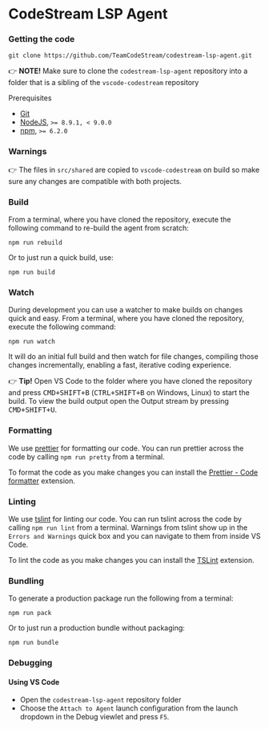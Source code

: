 # CodeStream LSP Agent

### Getting the code

```
git clone https://github.com/TeamCodeStream/codestream-lsp-agent.git
```

👉 **NOTE!** Make sure to clone the `codestream-lsp-agent` repository into a folder that is a sibling of the `vscode-codestream` repository

Prerequisites

- [Git](https://git-scm.com/)
- [NodeJS](https://nodejs.org/en/), `>= 8.9.1, < 9.0.0`
- [npm](https://npmjs.com/), `>= 6.2.0`

### Warnings

👉 The files in `src/shared` are copied to `vscode-codestream` on build so make sure any changes are compatible with both projects.

### Build

From a terminal, where you have cloned the repository, execute the following command to re-build the agent from scratch:

```
npm run rebuild
```

Or to just run a quick build, use:

```
npm run build
```

### Watch

During development you can use a watcher to make builds on changes quick and easy. From a terminal, where you have cloned the repository, execute the following command:

```
npm run watch
```

It will do an initial full build and then watch for file changes, compiling those changes incrementally, enabling a fast, iterative coding experience.

👉 **Tip!** Open VS Code to the folder where you have cloned the repository and press <kbd>CMD+SHIFT+B</kbd> (<kbd>CTRL+SHIFT+B</kbd> on Windows, Linux) to start the build. To view the build output open the Output stream by pressing <kbd>CMD+SHIFT+U</kbd>.

### Formatting

We use [prettier](https://prettier.io/) for formatting our code. You can run prettier across the code by calling `npm run pretty` from a terminal.

To format the code as you make changes you can install the [Prettier - Code formatter](https://marketplace.visualstudio.com/items/esbenp.prettier-vscode) extension.

### Linting

We use [tslint](https://palantir.github.io/tslint/) for linting our code. You can run tslint across the code by calling `npm run lint` from a terminal. Warnings from tslint show up in the `Errors and Warnings` quick box and you can navigate to them from inside VS Code.

To lint the code as you make changes you can install the [TSLint](https://marketplace.visualstudio.com/items/eg2.tslint) extension.

### Bundling

To generate a production package run the following from a terminal:

```
npm run pack
```

Or to just run a production bundle without packaging:

```
npm run bundle
```

### Debugging

#### Using VS Code

- Open the `codestream-lsp-agent` repository folder
- Choose the `Attach to Agent` launch configuration from the launch dropdown in the Debug viewlet and press `F5`.
